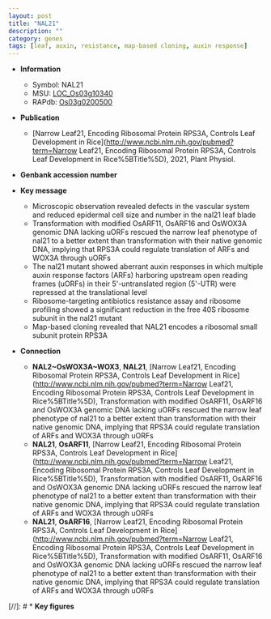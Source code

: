 ```yaml
---
layout: post
title: "NAL21"
description: ""
category: genes
tags: [leaf, auxin, resistance, map-based cloning, auxin response]
---
```


* **Information**  
    + Symbol: NAL21  
    + MSU: [LOC_Os03g10340](http://rice.plantbiology.msu.edu/cgi-bin/ORF_infopage.cgi?orf=LOC_Os03g10340)  
    + RAPdb: [Os03g0200500](http://rapdb.dna.affrc.go.jp/viewer/gbrowse_details/irgsp1?name=Os03g0200500)  

* **Publication**  
    + [Narrow Leaf21, Encoding Ribosomal Protein RPS3A, Controls Leaf Development in Rice](http://www.ncbi.nlm.nih.gov/pubmed?term=Narrow Leaf21, Encoding Ribosomal Protein RPS3A, Controls Leaf Development in Rice%5BTitle%5D), 2021, Plant Physiol.

* **Genbank accession number**  

* **Key message**  
    + Microscopic observation revealed defects in the vascular system and reduced epidermal cell size and number in the nal21 leaf blade
    + Transformation with modified OsARF11, OsARF16 and OsWOX3A genomic DNA lacking uORFs rescued the narrow leaf phenotype of nal21 to a better extent than transformation with their native genomic DNA, implying that RPS3A could regulate translation of ARFs and WOX3A through uORFs
    + The nal21 mutant showed aberrant auxin responses in which multiple auxin response factors (ARFs) harboring upstream open reading frames (uORFs) in their 5'-untranslated region (5'-UTR) were repressed at the translational level
    + Ribosome-targeting antibiotics resistance assay and ribosome profiling showed a significant reduction in the free 40S ribosome subunit in the nal21 mutant
    + Map-based cloning revealed that NAL21 encodes a ribosomal small subunit protein RPS3A

* **Connection**  
    + __NAL2~OsWOX3A~WOX3__, __NAL21__, [Narrow Leaf21, Encoding Ribosomal Protein RPS3A, Controls Leaf Development in Rice](http://www.ncbi.nlm.nih.gov/pubmed?term=Narrow Leaf21, Encoding Ribosomal Protein RPS3A, Controls Leaf Development in Rice%5BTitle%5D),  Transformation with modified OsARF11, OsARF16 and OsWOX3A genomic DNA lacking uORFs rescued the narrow leaf phenotype of nal21 to a better extent than transformation with their native genomic DNA, implying that RPS3A could regulate translation of ARFs and WOX3A through uORFs
    + __NAL21__, __OsARF11__, [Narrow Leaf21, Encoding Ribosomal Protein RPS3A, Controls Leaf Development in Rice](http://www.ncbi.nlm.nih.gov/pubmed?term=Narrow Leaf21, Encoding Ribosomal Protein RPS3A, Controls Leaf Development in Rice%5BTitle%5D),  Transformation with modified OsARF11, OsARF16 and OsWOX3A genomic DNA lacking uORFs rescued the narrow leaf phenotype of nal21 to a better extent than transformation with their native genomic DNA, implying that RPS3A could regulate translation of ARFs and WOX3A through uORFs
    + __NAL21__, __OsARF16__, [Narrow Leaf21, Encoding Ribosomal Protein RPS3A, Controls Leaf Development in Rice](http://www.ncbi.nlm.nih.gov/pubmed?term=Narrow Leaf21, Encoding Ribosomal Protein RPS3A, Controls Leaf Development in Rice%5BTitle%5D),  Transformation with modified OsARF11, OsARF16 and OsWOX3A genomic DNA lacking uORFs rescued the narrow leaf phenotype of nal21 to a better extent than transformation with their native genomic DNA, implying that RPS3A could regulate translation of ARFs and WOX3A through uORFs

[//]: # * **Key figures**  


